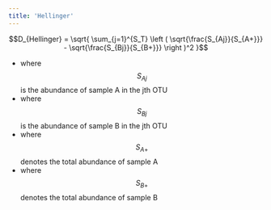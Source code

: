 ```yaml
---
title: 'Hellinger'
---
```

$$D_{Hellinger} = \sqrt{ \sum_{j=1}^{S_T}  \left ( \sqrt{\frac{S_{Aj}}{S_{A+}}} - \sqrt{\frac{S_{Bj}}{S_{B+}}} \right )^2  }$$

-   where $$S_{Aj}$$ is the abundance of sample A in the jth OTU
-   where $$S_{Bj}$$ is the abundance of sample B in the jth OTU
-   where $$S_{A+}$$ denotes the total abundance of sample A
-   where $$S_{B+}$$ denotes the total abundance of sample B

